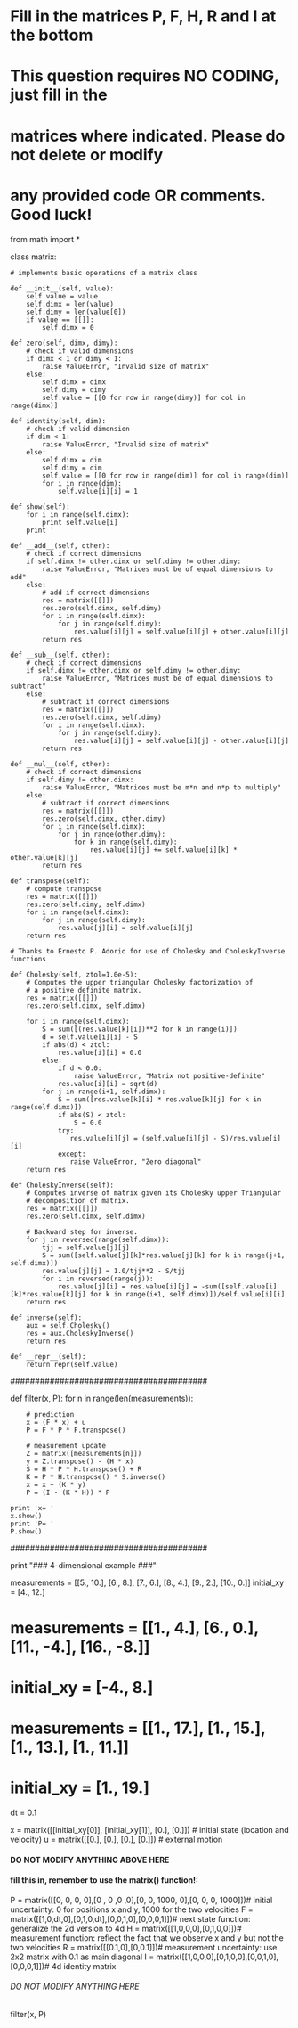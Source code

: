 # Fill in the matrices P, F, H, R and I at the bottom
#
# This question requires NO CODING, just fill in the 
# matrices where indicated. Please do not delete or modify
# any provided code OR comments. Good luck!

from math import *

class matrix:
    
    # implements basic operations of a matrix class
    
    def __init__(self, value):
        self.value = value
        self.dimx = len(value)
        self.dimy = len(value[0])
        if value == [[]]:
            self.dimx = 0
    
    def zero(self, dimx, dimy):
        # check if valid dimensions
        if dimx < 1 or dimy < 1:
            raise ValueError, "Invalid size of matrix"
        else:
            self.dimx = dimx
            self.dimy = dimy
            self.value = [[0 for row in range(dimy)] for col in range(dimx)]
    
    def identity(self, dim):
        # check if valid dimension
        if dim < 1:
            raise ValueError, "Invalid size of matrix"
        else:
            self.dimx = dim
            self.dimy = dim
            self.value = [[0 for row in range(dim)] for col in range(dim)]
            for i in range(dim):
                self.value[i][i] = 1
    
    def show(self):
        for i in range(self.dimx):
            print self.value[i]
        print ' '
    
    def __add__(self, other):
        # check if correct dimensions
        if self.dimx != other.dimx or self.dimy != other.dimy:
            raise ValueError, "Matrices must be of equal dimensions to add"
        else:
            # add if correct dimensions
            res = matrix([[]])
            res.zero(self.dimx, self.dimy)
            for i in range(self.dimx):
                for j in range(self.dimy):
                    res.value[i][j] = self.value[i][j] + other.value[i][j]
            return res
    
    def __sub__(self, other):
        # check if correct dimensions
        if self.dimx != other.dimx or self.dimy != other.dimy:
            raise ValueError, "Matrices must be of equal dimensions to subtract"
        else:
            # subtract if correct dimensions
            res = matrix([[]])
            res.zero(self.dimx, self.dimy)
            for i in range(self.dimx):
                for j in range(self.dimy):
                    res.value[i][j] = self.value[i][j] - other.value[i][j]
            return res
    
    def __mul__(self, other):
        # check if correct dimensions
        if self.dimy != other.dimx:
            raise ValueError, "Matrices must be m*n and n*p to multiply"
        else:
            # subtract if correct dimensions
            res = matrix([[]])
            res.zero(self.dimx, other.dimy)
            for i in range(self.dimx):
                for j in range(other.dimy):
                    for k in range(self.dimy):
                        res.value[i][j] += self.value[i][k] * other.value[k][j]
            return res
    
    def transpose(self):
        # compute transpose
        res = matrix([[]])
        res.zero(self.dimy, self.dimx)
        for i in range(self.dimx):
            for j in range(self.dimy):
                res.value[j][i] = self.value[i][j]
        return res
    
    # Thanks to Ernesto P. Adorio for use of Cholesky and CholeskyInverse functions
    
    def Cholesky(self, ztol=1.0e-5):
        # Computes the upper triangular Cholesky factorization of
        # a positive definite matrix.
        res = matrix([[]])
        res.zero(self.dimx, self.dimx)
        
        for i in range(self.dimx):
            S = sum([(res.value[k][i])**2 for k in range(i)])
            d = self.value[i][i] - S
            if abs(d) < ztol:
                res.value[i][i] = 0.0
            else:
                if d < 0.0:
                    raise ValueError, "Matrix not positive-definite"
                res.value[i][i] = sqrt(d)
            for j in range(i+1, self.dimx):
                S = sum([res.value[k][i] * res.value[k][j] for k in range(self.dimx)])
                if abs(S) < ztol:
                    S = 0.0
                try:
                   res.value[i][j] = (self.value[i][j] - S)/res.value[i][i]
                except:
                   raise ValueError, "Zero diagonal"
        return res
    
    def CholeskyInverse(self):
        # Computes inverse of matrix given its Cholesky upper Triangular
        # decomposition of matrix.
        res = matrix([[]])
        res.zero(self.dimx, self.dimx)
        
        # Backward step for inverse.
        for j in reversed(range(self.dimx)):
            tjj = self.value[j][j]
            S = sum([self.value[j][k]*res.value[j][k] for k in range(j+1, self.dimx)])
            res.value[j][j] = 1.0/tjj**2 - S/tjj
            for i in reversed(range(j)):
                res.value[j][i] = res.value[i][j] = -sum([self.value[i][k]*res.value[k][j] for k in range(i+1, self.dimx)])/self.value[i][i]
        return res
    
    def inverse(self):
        aux = self.Cholesky()
        res = aux.CholeskyInverse()
        return res
    
    def __repr__(self):
        return repr(self.value)


########################################

def filter(x, P):
    for n in range(len(measurements)):
        
        # prediction
        x = (F * x) + u
        P = F * P * F.transpose()
        
        # measurement update
        Z = matrix([measurements[n]])
        y = Z.transpose() - (H * x)
        S = H * P * H.transpose() + R
        K = P * H.transpose() * S.inverse()
        x = x + (K * y)
        P = (I - (K * H)) * P
    
    print 'x= '
    x.show()
    print 'P= '
    P.show()

########################################

print "### 4-dimensional example ###"

measurements = [[5., 10.], [6., 8.], [7., 6.], [8., 4.], [9., 2.], [10., 0.]]
initial_xy = [4., 12.]

# measurements = [[1., 4.], [6., 0.], [11., -4.], [16., -8.]]
# initial_xy = [-4., 8.]

# measurements = [[1., 17.], [1., 15.], [1., 13.], [1., 11.]]
# initial_xy = [1., 19.]

dt = 0.1

x = matrix([[initial_xy[0]], [initial_xy[1]], [0.], [0.]]) # initial state (location and velocity)
u = matrix([[0.], [0.], [0.], [0.]]) # external motion

#### DO NOT MODIFY ANYTHING ABOVE HERE ####
#### fill this in, remember to use the matrix() function!: ####

P =  matrix([[0, 0, 0, 0],[0 , 0 ,0 ,0],[0, 0, 1000, 0],[0, 0, 0, 1000]])# initial uncertainty: 0 for positions x and y, 1000 for the two velocities
F =  matrix([[1,0,dt,0],[0,1,0,dt],[0,0,1,0],[0,0,0,1]])# next state function: generalize the 2d version to 4d
H =  matrix([[1,0,0,0],[0,1,0,0]])# measurement function: reflect the fact that we observe x and y but not the two velocities
R =  matrix([[0.1,0],[0,0.1]])# measurement uncertainty: use 2x2 matrix with 0.1 as main diagonal
I =  matrix([[1,0,0,0],[0,1,0,0],[0,0,1,0],[0,0,0,1]])# 4d identity matrix

###### DO NOT MODIFY ANYTHING HERE #######

filter(x, P)
